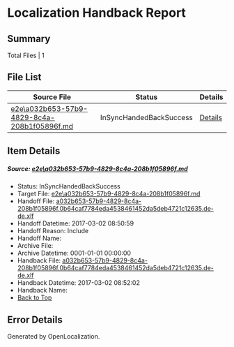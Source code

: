 # <a name='report-top'></a> Localization Handback Report

## Summary
 Total Files | 1

## File List
 Source File | Status | Details 
 ----------- | ------ | ------- 
 [e2e\a032b653-57b9-4829-8c4a-208b1f05896f.md](https://github.com/OpenLocalizationTestOrg/ol-test4/blob/36c097eb2d2f8acea4c3bf5c8863f81c31c96d6b/e2e/a032b653-57b9-4829-8c4a-208b1f05896f.md) | InSyncHandedBackSuccess | [Details](#93f28265ea6d4e20bffc9a470c6ace935cb3305e1)

## Item Details
##### <a name='93f28265ea6d4e20bffc9a470c6ace935cb3305e1'></a> Source: [e2e\a032b653-57b9-4829-8c4a-208b1f05896f.md](https://github.com/OpenLocalizationTestOrg/ol-test4/blob/36c097eb2d2f8acea4c3bf5c8863f81c31c96d6b/e2e/a032b653-57b9-4829-8c4a-208b1f05896f.md)
* Status: InSyncHandedBackSuccess
* Target File: [e2e\a032b653-57b9-4829-8c4a-208b1f05896f.md](https://github.com/OpenLocalizationTestOrg/ol-test4-dede/blob/4736c626c0f0e6094011d56f0e87e0a011835902/e2e/a032b653-57b9-4829-8c4a-208b1f05896f.md)
* Handoff File: [a032b653-57b9-4829-8c4a-208b1f05896f.0b64caf7784eda4538461452da5deb4721c12635.de-de.xlf](https://github.com/OpenLocalizationTestOrg/ol-test4-handoff/blob/a2dd54e7ec2ce197a98f6fbba40e8960737b6353/ol-handoff/OpenLocalizationTestOrg/ol-test4-dede/xinjiang/ht/a032b653-57b9-4829-8c4a-208b1f05896f.0b64caf7784eda4538461452da5deb4721c12635.de-de.xlf)
* Handoff Datetime: 2017-03-02 08:50:59
* Handoff Reason: Include
* Handoff Name: 
* Archive File: 
* Archive Datetime: 0001-01-01 00:00:00
* Handback File: [a032b653-57b9-4829-8c4a-208b1f05896f.0b64caf7784eda4538461452da5deb4721c12635.de-de.xlf](https://github.com/OpenLocalizationTestOrg/ol-test4-handback/blob/39a999a0cb44cdb491f9ec4c0627d80e250bcf7e/ol-handback/OpenLocalizationTestOrg/ol-test4-dede/xinjiang/ht/a032b653-57b9-4829-8c4a-208b1f05896f.0b64caf7784eda4538461452da5deb4721c12635.de-de.xlf)
* Handback Datetime: 2017-03-02 08:52:02
* Handback Name: 
* [Back to Top](#report-top)


## Error Details

Generated by OpenLocalization.
